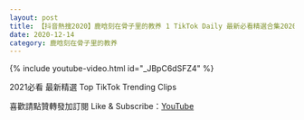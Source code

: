 ```yaml
---
layout: post
title: 【抖音熱搜2020】鹿晗刻在骨子里的教养 1 TikTok Daily 最新必看精選合集2020 12 14
date: 2020-12-14
category: 鹿晗刻在骨子里的教养
---
```


{% include youtube-video.html id="_JBpC6dSFZ4" %}

2021必看 最新精選 Top TikTok Trending Clips

喜歡請點贊轉發加訂閱 Like & Subscribe：[YouTube](https://www.youtube.com/channel/UCAoR7VcanIPd04uEq_GIylA/videos)

